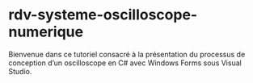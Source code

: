 # rdv-systeme-oscilloscope-numerique
Bienvenue dans ce tutoriel consacré à la présentation du processus de conception d’un oscilloscope en C# avec Windows Forms sous Visual Studio.
